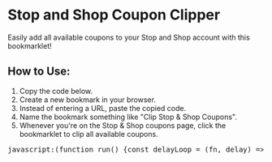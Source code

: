 
# Stop and Shop Coupon Clipper

Easily add all available coupons to your Stop and Shop account with this bookmarklet!

## How to Use:

1. Copy the code below.
2. Create a new bookmark in your browser.
3. Instead of entering a URL, paste the copied code.
4. Name the bookmark something like "Clip Stop & Shop Coupons".
5. Whenever you're on the Stop & Shop coupons page, click the bookmarklet to clip all available coupons.

<pre>
javascript:(function run() {const delayLoop = (fn, delay) => {return (x, i) => {setTimeout(() => {fn(x);}, i * delay);};};const fireEvent = (element, type) => {const event = new MouseEvent(type, {'view': window,'bubbles': true,'cancelable': true});element.dispatchEvent(event);};const isVisible = (elem) => {const style = window.getComputedStyle(elem);return style.display !== 'none' && style.visibility !== 'hidden' && elem.offsetHeight !== 0;};let previousCouponCount = 0;const interval = setInterval(() => {const showMoreButton = document.querySelector('button#show-more');if (showMoreButton && isVisible(showMoreButton)) {fireEvent(showMoreButton, 'click');const currentCouponCount = document.querySelectorAll('button > div > div > svg.vector-icon-stroke--coupon').length;if (currentCouponCount === previousCouponCount) {clearInterval(interval);clipCoupons();}previousCouponCount = currentCouponCount;} else {clearInterval(interval);clipCoupons();}}, 3000);function clipCoupons() {const coupons = [...document.querySelectorAll('button > div > div > svg.vector-icon-stroke--coupon')].map(svg => svg.closest('button')).filter(isVisible);const totalCoupons = coupons.length;let couponsLeft = totalCoupons;coupons.forEach(delayLoop((e) => {fireEvent(e, 'click');console.log(%60Coupons left: ${couponsLeft}%60);couponsLeft = couponsLeft - 1;}, 150));}})();
</pre>
